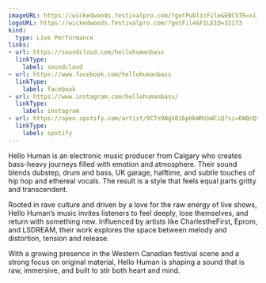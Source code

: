 ```yaml
---
imageURL: https://wickedwoods.festivalpro.com/?getPublicFile&ENCSTR=xijaDiJbCgazURvohyxT
logoURL: https://wickedwoods.festivalpro.com/?getFile&FILEID=32173
kind:
  type: Live Performance
links:
- url: https://soundcloud.com/hellohumanbass
  linkType:
    label: soundcloud
- url: https://www.facebook.com/hellohumanbass
  linkType:
    label: facebook
- url: https://www.instagram.com/hellohumanbass/
  linkType:
    label: instagram
- url: https://open.spotify.com/artist/0CTn9NgV01bpHkWMzkWCiQ?si=KWQnQsC8QSSGsfe-ifvhjg
  linkType:
    label: spotify
---
```

Hello Human is an electronic music producer from Calgary who creates bass-heavy journeys filled with emotion and atmosphere. Their sound blends dubstep, drum and bass, UK garage, halftime, and subtle touches of hip hop and ethereal vocals. The result is a style that feels equal parts gritty and transcendent.

Rooted in rave culture and driven by a love for the raw energy of live shows, Hello Human’s music invites listeners to feel deeply, lose themselves, and return with something new. Influenced by artists like CharlestheFirst, Eprom, and LSDREAM, their work explores the space between melody and distortion, tension and release.

With a growing presence in the Western Canadian festival scene and a strong focus on original material, Hello Human is shaping a sound that is raw, immersive, and built to stir both heart and mind.